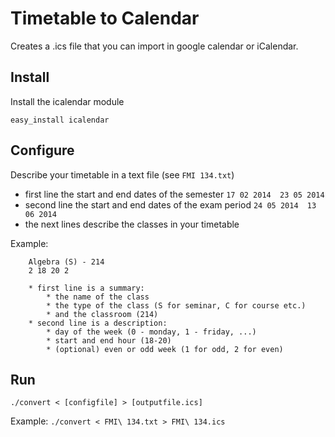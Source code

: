Timetable to Calendar
======================

Creates a .ics file that you can import in google calendar or iCalendar.

## Install

Install the icalendar module

`easy_install icalendar`

## Configure

Describe your timetable in a text file (see `FMI 134.txt`)
* first line the start and end dates of the semester
`17 02 2014  23 05 2014`
* second line the start and end dates of the exam period
`24 05 2014  13 06 2014`
* the next lines describe the classes in your timetable

Example:
```
	Algebra (S) - 214 
	2 18 20 2
```

		* first line is a summary:
			* the name of the class
			* the type of the class (S for seminar, C for course etc.)
			* and the classroom (214)
		* second line is a description:
			* day of the week (0 - monday, 1 - friday, ...)
			* start and end hour (18-20)
			* (optional) even or odd week (1 for odd, 2 for even)

## Run
```./convert < [configfile] > [outputfile.ics]```

Example:
```./convert < FMI\ 134.txt > FMI\ 134.ics```
